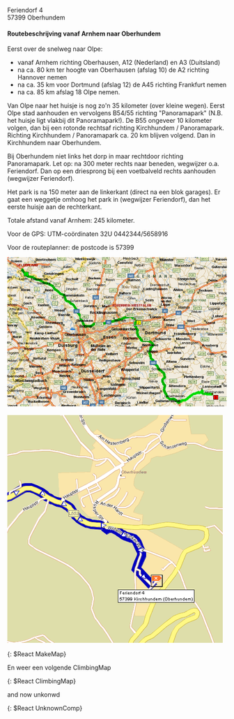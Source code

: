 

Feriendorf 4<br/>
57399 Oberhundem

#### Routebeschrijving vanaf Arnhem naar Oberhundem

Eerst over de snelweg naar Olpe:

* vanaf Arnhem richting Oberhausen, A12 (Nederland) en A3 (Duitsland)
* na ca. 80 km ter hoogte van Oberhausen (afslag 10) de A2 richting Hannover nemen
* na ca. 35 km voor Dortmund (afslag 12) de A45 richting Frankfurt nemen
* na ca. 85 km afslag 18 Olpe nemen.


Van Olpe naar het huisje is nog zo'n 35 kilometer (over kleine wegen).
Eerst Olpe stad aanhouden en vervolgens B54/55 richting "Panoramapark" (N.B. het huisje ligt vlakbij dit Panoramapark!). De B55 ongeveer 10 kilometer volgen, dan bij een rotonde rechtsaf richting Kirchhundem / Panoramapark. Richting Kirchhundem / Panoramapark ca. 20 km blijven volgend. Dan in Kirchhundem naar Oberhundem.

Bij Oberhundem niet links het dorp in maar rechtdoor richting Panoramapark. Let op: na 300 meter rechts naar beneden, wegwijzer o.a. Feriendorf. Dan op een driesprong bij een voetbalveld rechts aanhouden (wegwijzer Feriendorf).

Het park is na 150 meter aan de linkerkant (direct na een blok garages). Er gaat een weggetje omhoog het park in (wegwijzer Feriendorf), dan het eerste huisje aan de rechterkant.

Totale afstand vanaf Arnhem: 245 kilometer.

Voor de GPS: UTM-coördinaten 32U 0442344/5658916

Voor de routeplanner: de postcode is 57399


![](../../fotos/arnhemOberhundem2.gif)
<br><br>
![](../../fotos/Oberhundem2.gif)


{: $React MakeMap}


En weer een volgende ClimbingMap

{: $React ClimbingMap}

and now unkonwd

{: $React UnknownComp}